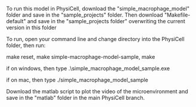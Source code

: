 To run this model in PhysiCell, download the "simple_macrophage_model" folder and save in the "sample_projects" folder. 
Then download "Makefile-default" and save in the "sample_projects folder" overwriting the current version in this folder

To run, open your command line and change directory into the PhysiCell folder, then run: 

make reset,
make simple-macrophage-model-sample,
make

if on windows, then type 
.\simple_macrophage_model_sample.exe

if on mac, then type
./simple_macrophage_model_sample

Download the matlab script to plot the video of the microenvironment and save in the "matlab" folder in the main PhysiCell branch.
